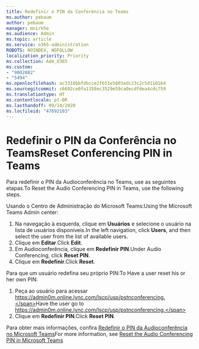 ```yaml
---
title: Redefinir o PIN da Conferência no Teams
ms.author: pebaum
author: pebaum
manager: mnirkhe
ms.audience: Admin
ms.topic: article
ms.service: o365-administration
ROBOTS: NOINDEX, NOFOLLOW
localization_priority: Priority
ms.collection: Adm_O365
ms.custom:
- "9002882"
- "5494"
ms.openlocfilehash: ac3316bbfdbcce2f651e5803adc23c2c5d110164
ms.sourcegitcommit: c6692ce0fa1358ec3529e59ca0ecdfdea4cdc759
ms.translationtype: HT
ms.contentlocale: pt-BR
ms.lasthandoff: 09/14/2020
ms.locfileid: "47692103"
---
```

# <a name="reset-conferencing-pin-in-teams"></a><span data-ttu-id="41a4b-102">Redefinir o PIN da Conferência no Teams</span><span class="sxs-lookup"><span data-stu-id="41a4b-102">Reset Conferencing PIN in Teams</span></span>

<span data-ttu-id="41a4b-103">Para redefinir o PIN da Audioconferência no Teams, use as seguintes etapas.</span><span class="sxs-lookup"><span data-stu-id="41a4b-103">To Reset the Audio Conferencing PIN in Teams, use the following steps.</span></span>  

<span data-ttu-id="41a4b-104">Usando o Centro de Administração do Microsoft Teams:</span><span class="sxs-lookup"><span data-stu-id="41a4b-104">Using the Microsoft Teams Admin center:</span></span>

1. <span data-ttu-id="41a4b-105">Na navegação à esquerda, clique em **Usuários** e selecione o usuário na lista de usuários disponíveis.</span><span class="sxs-lookup"><span data-stu-id="41a4b-105">In the left navigation, click **Users**, and then select the user from the list of available users.</span></span>
2. <span data-ttu-id="41a4b-106">Clique em **Editar**.</span><span class="sxs-lookup"><span data-stu-id="41a4b-106">Click **Edit**.</span></span>
3. <span data-ttu-id="41a4b-107">Em Audioconferência, clique em **Redefinir PIN**.</span><span class="sxs-lookup"><span data-stu-id="41a4b-107">Under Audio Conferencing, click **Reset PIN**.</span></span>
4. <span data-ttu-id="41a4b-108">Clique em **Redefinir**.</span><span class="sxs-lookup"><span data-stu-id="41a4b-108">Click **Reset**.</span></span>

<span data-ttu-id="41a4b-109">Para que um usuário redefina seu próprio PIN:</span><span class="sxs-lookup"><span data-stu-id="41a4b-109">To Have a user reset his or her own PIN:</span></span>
1. <span data-ttu-id="41a4b-110">Peça ao usuário para acessar https://admin0m.online.lync.com/lscp/usp/pstnconferencing.</span><span class="sxs-lookup"><span data-stu-id="41a4b-110">Have the user go to https://admin0m.online.lync.com/lscp/usp/pstnconferencing.</span></span>
2. <span data-ttu-id="41a4b-111">Clique em **Redefinir PIN**.</span><span class="sxs-lookup"><span data-stu-id="41a4b-111">Click **Reset PIN**.</span></span>

<span data-ttu-id="41a4b-112">Para obter mais informações, confira [Redefinir o PIN da Audioconferência no Microsoft Teams](https://docs.microsoft.com/microsoftteams/reset-the-audio-conferencing-pin-in-teams)</span><span class="sxs-lookup"><span data-stu-id="41a4b-112">For more information, see [Reset the Audio Conferencing PIN in Microsoft Teams](https://docs.microsoft.com/microsoftteams/reset-the-audio-conferencing-pin-in-teams)</span></span>

